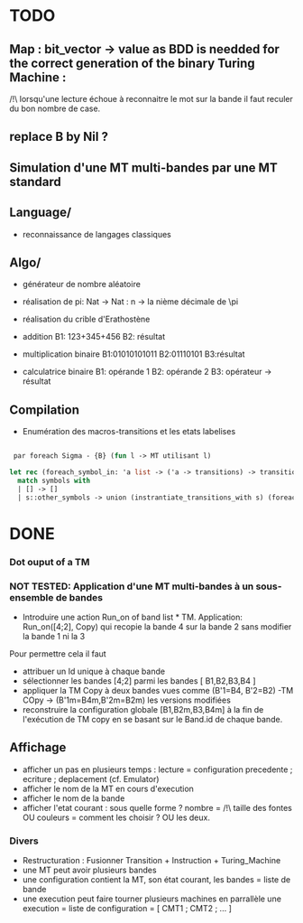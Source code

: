 TODO
====

## Map : bit_vector -> value as BDD is needded for the correct generation of the binary Turing Machine :
/!\ lorsqu'une lecture échoue à reconnaitre le mot sur la bande il faut reculer du bon nombre de case.

## replace B by Nil ?

## Simulation d'une MT multi-bandes par une MT standard

## Language/

- reconnaissance de langages classiques

## Algo/

- générateur de nombre aléatoire

- réalisation de pi: Nat -> Nat : n -> la nième décimale de \pi
  
- réalisation du crible d'Erathostène

- addition
  B1: 123+345+456
  B2: résultat

- multiplication binaire
  B1:01010101011
  B2:01110101
  B3:résultat

- calculatrice binaire
  B1: opérande 1
  B2: opérande 2
  B3: opérateur -> résultat

## Compilation 

- Enumération des macros-transitions et les etats labelises 

```Ocaml

 par foreach Sigma - {B} (fun l -> MT utilisant l)

let rec (foreach_symbol_in: 'a list -> ('a -> transitions) -> transitions) = fun symbols instrantiate_transitions_with ->
  match symbols with
  | [] -> []
  | s::other_symbols -> union (instrantiate_transitions_with s) (foreach_symbol_in other_symbols instrantiate_transitions_with)
```


DONE
====

### Dot ouput of a TM 

### NOT TESTED: Application d'une MT multi-bandes à un sous-ensemble de bandes

- Introduire une action Run_on of band list * TM.
  Application: Run_on([4;2], Copy) qui recopie la bande 4 sur la bande 2 sans modifier la bande 1 ni la 3

Pour permettre cela il faut 
- attribuer un Id unique à chaque bande
- sélectionner les bandes [4;2] parmi les bandes [ B1,B2,B3,B4 ]
- appliquer la TM Copy à deux bandes vues comme (B'1=B4, B'2=B2) -TM COpy -> (B'1m=B4m,B'2m=B2m)  les versions modifiées
- reconstruire la configuration globale [B1,B2m,B3,B4m] à la fin de l'exécution de TM copy en se basant sur le Band.id de chaque bande.


## Affichage

- afficher un pas en plusieurs temps : lecture = configuration precedente ; ecriture ; deplacement (cf. Emulator)
- afficher le nom de la MT en cours d'execution
- afficher le nom de la bande
- afficher l'etat courant : sous quelle forme ? nombre = /!\ taille des fontes OU couleurs = comment les choisir ? OU les deux.


### Divers

- Restructuration : Fusionner Transition + Instruction + Turing_Machine
- une MT peut avoir plusieurs bandes
- une configuration contient la MT, son état courant, les bandes = liste de bande
- une execution peut faire tourner plusieurs machines en parrallèle
  une execution = liste de configuration = [ CMT1 ; CMT2 ; ... ]
